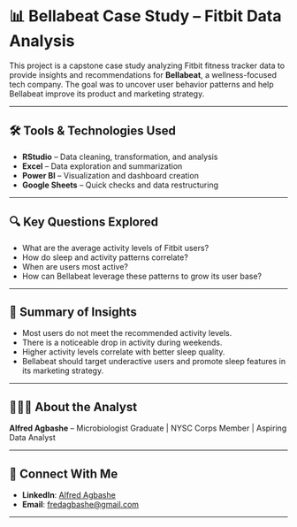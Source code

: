 # 📊 Bellabeat Case Study – Fitbit Data Analysis

This project is a capstone case study analyzing Fitbit fitness tracker data to provide insights and recommendations for **Bellabeat**, a wellness-focused tech company. The goal was to uncover user behavior patterns and help Bellabeat improve its product and marketing strategy.

---

## 🛠️ Tools & Technologies Used
- **RStudio** – Data cleaning, transformation, and analysis
- **Excel** – Data exploration and summarization
- **Power BI** – Visualization and dashboard creation
- **Google Sheets** – Quick checks and data restructuring

---

## 🔍 Key Questions Explored
- What are the average activity levels of Fitbit users?
- How do sleep and activity patterns correlate?
- When are users most active?
- How can Bellabeat leverage these patterns to grow its user base?

---

## 📌 Summary of Insights
- Most users do not meet the recommended activity levels.
- There is a noticeable drop in activity during weekends.
- Higher activity levels correlate with better sleep quality.
- Bellabeat should target underactive users and promote sleep features in its marketing strategy.

---

## 👩🏽‍💻 About the Analyst
**Alfred Agbashe** – Microbiologist Graduate | NYSC Corps Member | Aspiring Data Analyst

---

## 🔗 Connect With Me
- **LinkedIn**: [Alfred Agbashe](https://www.linkedin.com/in/alfred-agbashe-)
- **Email**: fredagbashe@gmail.com

---


